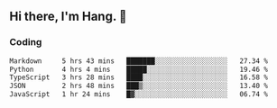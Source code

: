 ## Hi there, I'm Hang. 👋

### Coding

<!--START_SECTION:waka-->

```txt
Markdown     5 hrs 43 mins   ███████░░░░░░░░░░░░░░░░░░   27.34 %
Python       4 hrs 4 mins    █████░░░░░░░░░░░░░░░░░░░░   19.46 %
TypeScript   3 hrs 28 mins   ████░░░░░░░░░░░░░░░░░░░░░   16.58 %
JSON         2 hrs 48 mins   ███▒░░░░░░░░░░░░░░░░░░░░░   13.40 %
JavaScript   1 hr 24 mins    █▓░░░░░░░░░░░░░░░░░░░░░░░   06.74 %
```

<!--END_SECTION:waka-->
